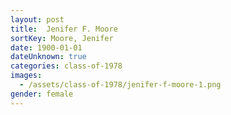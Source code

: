 ```yaml
---
layout: post
title:  Jenifer F. Moore
sortKey: Moore, Jenifer
date: 1900-01-01
dateUnknown: true
categories: class-of-1978
images:
  - /assets/class-of-1978/jenifer-f-moore-1.png
gender: female
---
```

